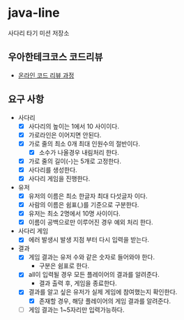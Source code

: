 # java-line

사다리 타기 미션 저장소

## 우아한테크코스 코드리뷰

- [온라인 코드 리뷰 과정](https://github.com/woowacourse/woowacourse-docs/blob/master/maincourse/README.md)

## 요구 사항

- 사다리
  - [x] 사다리의 높이는 1에서 10 사이이다.
  - [x] 가로라인은 이어지면 안된다.
  - [x] 가로 줄의 최소 0개 최대 인원수의 절반이다. 
    - [x] 소수가 나올경우 내림처리 한다.
  - [x] 가로 줄의 길이(-)는 5개로 고정한다.
  - [X] 사다리를 생성한다.
  - [x] 사다리 게임을 진행한다.
- 유저
  - [x] 유저의 이름은 최소 한글자 최대 다섯글자 이다.
  - [x] 사람의 이름은 쉼표(,)를 기준으로 구분한다.
  - [x] 유저는 최소 2명에서 10명 사이이다.
  - [x] 이름이 공백으로만 이루어진 경우 예외 처리 한다.
- 사다리 게임
  - [x] 에러 발생시 발생 지점 부터 다시 입력을 받는다.
- 결과
  - [x] 게임 결과는 유저 수와 같은 숫자로 들어와야 한다.
    - 구분은 쉼표로 한다.
  - [x] all이 입력될 경우 모든 플레이어의 결과를 알려준다.
    - 결과 출력 후, 게임을 종료한다.
  - [x] 결과를 알고 싶은 유저가 실제 게임에 참여했는지 확인한다.
    - [x] 존재할 경우, 해당 플레이어의 게임 결과를 알려준다.
  - [ ] 게임 결과는 1~5자리만 입력가능하다.
